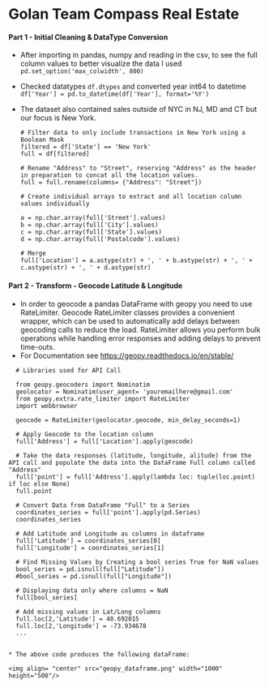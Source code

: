 # Golan Team Compass Real Estate

#### Part 1 - Initial Cleaning & DataType Conversion
     
* After importing in pandas, numpy and reading in the csv, to see the full column values to better visualize the data I used ```pd.set_option('max_colwidth', 800)```

* Checked datatypes ```df.dtypes``` and converted year int64 to datetime  
```df['Year'] = pd.to_datetime(df['Year'], format='%Y')```

* The dataset also contained sales outside of NYC in NJ, MD and CT but our focus is New York. 
  
  ```
  # Filter data to only include transactions in New York using a Boolean Mask
  filtered = df['State'] == 'New York'
  full = df[filtered] 
  
  # Rename "Address" to "Street", reserving "Address" as the header in preparation to concat all the location values.
  full = full.rename(columns= {"Address": "Street"})
  
  # Create individual arrays to extract and all location column values individually
  
  a = np.char.array(full['Street'].values)
  b = np.char.array(full['City'].values)
  c = np.char.array(full['State'].values)
  d = np.char.array(full['Postalcode'].values)
  
  # Merge 
  full['Location'] = a.astype(str) + ', ' + b.astype(str) + ', ' + c.astype(str) + ', ' + d.astype(str)

#### Part 2 - Transform - Geocode Latitude & Longitude 
  
* In order to geocode a pandas DataFrame with geopy you need to use RateLimiter. Geocode RateLimiter classes provides a convenient wrapper, which can be used to automatically add delays between geocoding calls to reduce the load. RateLimiter allows you perform bulk operations while handling error responses and adding delays to prevent time-outs.
* For Documentation see https://geopy.readthedocs.io/en/stable/

```
  # Libraries used for API Call
  
  from geopy.geocoders import Nominatim
  geolocator = Nominatim(user_agent= 'youremailhere@gmail.com'
  from geopy.extra.rate_limiter import RateLimiter
  import webbrowser
  ```

```
  geocode = RateLimiter(geolocator.geocode, min_delay_seconds=1)
 
  # Apply Geocode to the location column
  full['Address'] = full['Location'].apply(geocode)
 
  # Take the data responses (latitude, longitude, alitude) from the API call and populate the data into the DataFrame Full column called "Address"
  full['point'] = full['Address'].apply(lambda loc: tuple(loc.point) if loc else None)
  full.point
  
  # Convert Data from DataFrame "Full" to a Series
  coordinates_series = full['point'].apply(pd.Series)
  coordinates_series
  
  # Add Latitude and Longitude as columns in dataframe
  full['Latitude'] = coordinates_series[0]
  full['Longitude'] = coordinates_series[1]
  
  # Find Missing Values by Creating a bool series True for NaN values 
  bool_series = pd.isnull(full["Latitude"]) 
  #bool_series = pd.isnull(full["Longitude"]) 
  
  # Displaying data only where columns = NaN 
  full[bool_series]
  
  # Add missing values in Lat/Long columns
  full.loc[2,'Latitude'] = 40.692015
  full.loc[2,'Longitude'] = -73.934678
  ...

  
* The above code produces the following dataFrame:

<img align= "center" src="geopy_dataframe.png" width="1000" height="500"/> 


